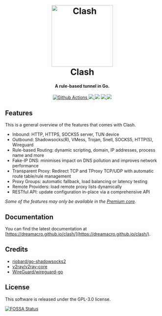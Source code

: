 <h1 align="center">
  <img src="https://github.com/slqwqxd/clash/raw/master/docs/logo.png" alt="Clash" width="200">
  <br>Clash<br>
</h1>

<h4 align="center">A rule-based tunnel in Go.</h4>

<p align="center">
  <a href="https://github.com/slqwqxd/clash/actions">
    <img src="https://img.shields.io/github/actions/workflow/status/slqwqxd/clash/release.yml?branch=master&style=flat-square" alt="Github Actions">
  </a>
  <a href="https://goreportcard.com/report/github.com/slqwqxd/clash">
    <img src="https://goreportcard.com/badge/github.com/slqwqxd/clash?style=flat-square">
  </a>
  <img src="https://img.shields.io/github/go-mod/go-version/slqwqxd/clash?style=flat-square">
  <a href="https://github.com/skqwqxd/clash/releases">
    <img src="https://img.shields.io/github/release/slqwqxd/clash/all.svg?style=flat-square">
  </a>
  <a href="https://github.com/slqwqxd/clash/releases/tag/premium">
    <img src="https://img.shields.io/badge/release-Premium-00b4f0?style=flat-square">
  </a>
</p>

## Features

This is a general overview of the features that comes with Clash.  

- Inbound: HTTP, HTTPS, SOCKS5 server, TUN device
- Outbound: Shadowsocks(R), VMess, Trojan, Snell, SOCKS5, HTTP(S), Wireguard
- Rule-based Routing: dynamic scripting, domain, IP addresses, process name and more
- Fake-IP DNS: minimises impact on DNS pollution and improves network performance
- Transparent Proxy: Redirect TCP and TProxy TCP/UDP with automatic route table/rule management
- Proxy Groups: automatic fallback, load balancing or latency testing
- Remote Providers: load remote proxy lists dynamically
- RESTful API: update configuration in-place via a comprehensive API

*Some of the features may only be available in the [Premium core](https://dreamacro.github.io/clash/premium/introduction.html).*

## Documentation

You can find the latest documentation at [https://dreamacro.github.io/clash/](https://dreamacro.github.io/clash/).

## Credits

- [riobard/go-shadowsocks2](https://github.com/riobard/go-shadowsocks2)
- [v2ray/v2ray-core](https://github.com/v2ray/v2ray-core)
- [WireGuard/wireguard-go](https://github.com/WireGuard/wireguard-go)

## License

This software is released under the GPL-3.0 license.

[![FOSSA Status](https://app.fossa.io/api/projects/git%2Bgithub.com%2Fslqwqxd%2Fclash.svg?type=large)](https://app.fossa.io/projects/git%2Bgithub.com%2Fslqwqxd%2Fclash?ref=badge_large)
